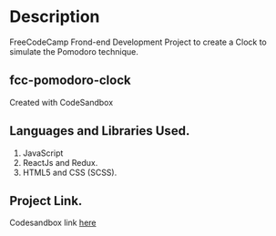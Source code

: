 # Description

FreeCodeCamp Frond-end Development Project to create a Clock to simulate the Pomodoro technique.

## fcc-pomodoro-clock

Created with CodeSandbox

## Languages and Libraries Used.

1. JavaScript
2. ReactJs and Redux.
3. HTML5 and CSS (SCSS).

## Project Link.

Codesandbox link [here](https://codesandbox.io/s/pomodoro-clock-80ci6v)
